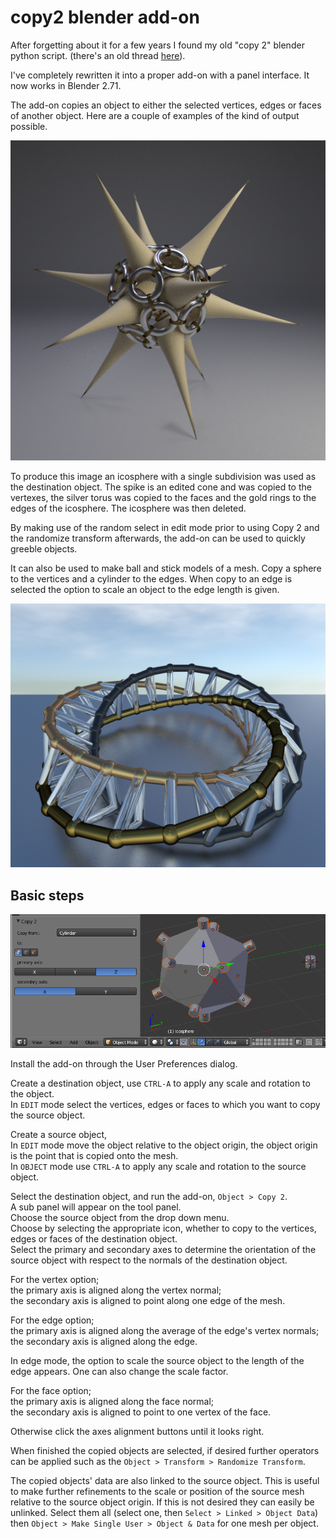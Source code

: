 copy2 blender add-on
===================

After forgetting about it for a few years I found my old "copy 2" blender python script. (there's an old thread [here](http://blenderartists.org/forum/showthread.php?193616-Copy-object-to-face-edge-or-vertex-script-%28updated-to-2-5-3-1%29)).

I've completely rewritten it into a proper add-on with a panel interface. It now works in Blender 2.71.

The add-on copies an object to either the selected vertices, edges or faces of another object. Here are a couple of examples of the kind of output possible.

![radiolaria](images/radiolaria.png)

To produce this image an icosphere with a single subdivision was used as the destination object. The spike is an edited cone and was copied to the vertexes, the silver torus was copied to the faces and the gold rings to the edges of the icosphere. The icosphere was then deleted.

By making use of the random select in edit mode prior to using Copy 2 and the randomize transform afterwards, the add-on can be used to quickly greeble objects.

It can also be used to make ball and stick models of a mesh. Copy a sphere to the vertices and a cylinder to the edges. When copy to an edge is selected the option to scale an object to the edge length is given.

![twisted torus](images/twisted_torus.png)

Basic steps
----------

![screenshot](images/screenshot.png)

Install the add-on through the User Preferences dialog.

Create a destination object, use `CTRL-A` to apply any scale and rotation to the object.  
In `EDIT` mode select the vertices, edges or faces to which you want to copy the source object.  

Create a source object,  
In `EDIT` mode move the object relative to the object origin, the object origin is the point that is copied onto the mesh.  
In `OBJECT` mode use `CTRL-A` to apply any scale and rotation to the source object.  

Select the destination object, and run the add-on, `Object > Copy 2`.  
A sub panel will appear on the tool panel.  
Choose the source object from the drop down menu.  
Choose by selecting the appropriate icon, whether to copy to the vertices, edges or faces of the destination object.  
Select the primary and secondary axes to determine the orientation of the source object with respect to the normals of the destination object.  

For the vertex option;  
the primary axis is aligned along the vertex normal;  
the secondary axis is aligned to point along one edge of the mesh.

For the edge option;  
the primary axis is aligned along the average of the edge's vertex normals;  
the secondary axis is aligned along the edge.

In edge mode, the option to scale the source object to the length of the edge appears.
One can also change the scale factor.

For the face option;   
the primary axis is aligned along the face normal;  
the secondary axis is aligned to point to one vertex of the face.

Otherwise click the axes alignment buttons until it looks right.

When finished the copied objects are selected, if desired further operators can be applied such as the `Object > Transform > Randomize Transform`.

The copied objects' data are also linked to the source object.  This is useful to make further refinements to the scale or position of the source mesh relative to the source object origin.  If this is not desired they can easily be unlinked. Select them all (select one, then `Select > Linked > Object Data`) then `Object > Make Single User > Object & Data` for one mesh per object.
